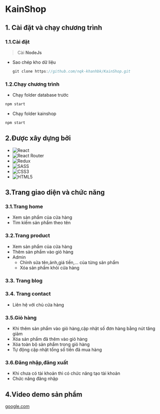 # KainShop
## 1. Cài đặt và chạy chương trình
### 1.1.Cài đặt
> Cài **NodeJs**
- Sao chép kho dữ liệu
  ```c
  git clone https://github.com/nqk-khanhbk/KainShop.git
  ```
### 1.2.Chạy chương trình
- Chạy folder database trước 
```c
npm start
```
- Chạy folder kainshop 
```c
npm start
```
## 2.Được xây dựng bởi
- ![React](https://img.shields.io/badge/react-%2320232a.svg?style=for-the-badge&logo=react&logoColor=%2361DAFB) 
- ![React Router](https://img.shields.io/badge/React_Router-CA4245?style=for-the-badge&logo=react-router&logoColor=white)
- ![Redux](https://img.shields.io/badge/redux-%23593d88.svg?style=for-the-badge&logo=redux&logoColor=white)
- ![SASS](https://img.shields.io/badge/SASS-hotpink.svg?style=for-the-badge&logo=SASS&logoColor=white)
- ![CSS3](https://img.shields.io/badge/css3-%231572B6.svg?style=for-the-badge&logo=css3&logoColor=white)
-  ![HTML5](https://img.shields.io/badge/html5-%23E34F26.svg?style=for-the-badge&logo=html5&logoColor=white) 
## 3.Trang giao diện và chức năng
### 3.1.Trang home
- Xem sản phẩm của cửa hàng
- Tìm kiếm sản phẩm theo tên
### 3.2.Trang product
- Xem sản phẩm của cửa hàng
- Thêm sản phẩm vào giỏ hàng
- Admin
   - Chỉnh sửa tên,ảnh,giá tiền,... của từng sản phẩm
   - Xóa sản phẩm khỏi cửa hàng
### 3.3. Trang blog
### 3.4. Trang contact
- Liên hệ với chủ cửa hàng
### 3.5.Giỏ hàng
- Khi thêm sản phẩm vào giỏ hàng,cập nhật số đơn hàng bằng nút tăng giảm
- Xóa sản phẩm đã thêm vào giỏ hàng
- Xóa toàn bộ sản phẩm trong giỏ hàng
- Tự động cập nhật tổng số tiền đã mua hàng
### 3.6.Đăng nhập,đăng xuất
- Khi chưa có tài khoản thì có chức năng tạo tài khoản
- Chức năng đăng nhập
## 4.Video demo sản phẩm
[google.com](google.com)
